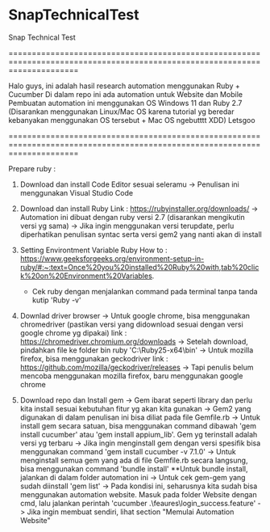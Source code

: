# SnapTechnicalTest
Snap Technical Test

===========================================================================================================================

Halo guys, ini adalah hasil research automation menggunakan Ruby + Cucumber
Di dalam repo ini ada automation untuk Website dan Mobile
Pembuatan automation ini menggunakan OS Windows 11 dan Ruby 2.7
(Disarankan menggunakan Linux/Mac OS karena tutorial yg beredar kebanyakan menggunakan OS tersebut + Mac OS ngebutttt XDD)
Letsgoo

===========================================================================================================================

Prepare ruby :

1. Download dan install Code Editor sesuai seleramu
   -> Penulisan ini menggunakan Visual Studio Code

2. Download dan install Ruby
   Link : https://rubyinstaller.org/downloads/
   -> Automation ini dibuat dengan ruby versi 2.7 (disarankan mengikutin versi yg sama)
   -> Jika ingin menggunakan versi terupdate, perlu diperhatikan penulisan syntac serta versi gem2 yang nanti akan di install

3. Setting Environtment Variable Ruby
   How to : https://www.geeksforgeeks.org/environment-setup-in-ruby/#:~:text=Once%20you%20installed%20Ruby%20with,tab%20click%20on%20Environment%20Variables.
   - Cek ruby dengan menjalankan command pada terminal tanpa tanda kutip
     'Ruby -v'

4. Downlad driver browser
   -> Untuk google chrome, bisa menggunakan chromedriver (pastikan versi yang didownload sesuai dengan versi google chrome yg dipakai)
   link : https://chromedriver.chromium.org/downloads
   -> Setelah download, pindahkan file ke folder bin ruby
      'C:\Ruby25-x64\bin'
   -> Untuk mozilla firefox, bisa menggunakan geckodriver
   link : https://github.com/mozilla/geckodriver/releases
   -> Tapi penulis belum mencoba menggunakan mozilla firefox, baru menggunakan google chrome

5. Download repo dan Install gem
   -> Gem ibarat seperti library dan perlu kita install sesuai kebutuhan fitur yg akan kita gunakan
   -> Gem2 yang digunakan di dalam penulisan ini bisa diliat pada file Gemfile.rb
   -> Untuk install gem secara satuan, bisa menggunakan command dibawah
      'gem install cucumber' atau 'gem install appium_lib'. Gem yg terinstall adalah versi yg terbaru
   -> Jika ingin menginstall gem dengan versi spesifik bisa menggunakan command
      'gem install cucumber -v 7.1.0'
   -> Untuk menginstall semua gem yang ada di file Gemfile.rb secara langsung, bisa menggunakan command
      'bundle install'
      **Untuk bundle install, jalankan di dalam folder automation ini
   -> Untuk cek gem-gem yang sudah diinstall
      'gem list'
   -> Pada kondisi ini, seharusnya kita sudah bisa menggunakan automation website. Masuk pada folder Website dengan cmd, lalu
      jalankan perintah 'cucumber .\feaures\login_success.feature'
   -> Jika ingin membuat sendiri, lihat section "Memulai Automation Website"
